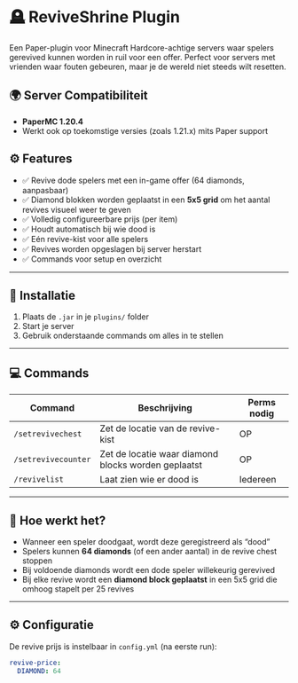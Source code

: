 # 🪦 ReviveShrine Plugin

Een Paper-plugin voor Minecraft Hardcore-achtige servers waar spelers gerevived kunnen worden in ruil voor een offer. Perfect voor servers met vrienden waar fouten gebeuren, maar je de wereld niet steeds wilt resetten.

## 🌍 Server Compatibiliteit

- **PaperMC 1.20.4**
- Werkt ook op toekomstige versies (zoals 1.21.x) mits Paper support

## ⚙️ Features

- ✅ Revive dode spelers met een in-game offer (64 diamonds, aanpasbaar)
- ✅ Diamond blokken worden geplaatst in een **5x5 grid** om het aantal revives visueel weer te geven
- ✅ Volledig configureerbare prijs (per item)
- ✅ Houdt automatisch bij wie dood is
- ✅ Eén revive-kist voor alle spelers
- ✅ Revives worden opgeslagen bij server herstart
- ✅ Commands voor setup en overzicht

---

## 🧪 Installatie

1. Plaats de `.jar` in je `plugins/` folder
2. Start je server
3. Gebruik onderstaande commands om alles in te stellen

---

## 💻 Commands

| Command                | Beschrijving                                               | Perms nodig |
|------------------------|------------------------------------------------------------|--------------|
| `/setrevivechest`      | Zet de locatie van de revive-kist                         | OP           |
| `/setrevivecounter`    | Zet de locatie waar diamond blocks worden geplaatst        | OP           |
| `/revivelist`          | Laat zien wie er dood is                                   | Iedereen     |

---

## 🧠 Hoe werkt het?

- Wanneer een speler doodgaat, wordt deze geregistreerd als “dood”
- Spelers kunnen **64 diamonds** (of een ander aantal) in de revive chest stoppen
- Bij voldoende diamonds wordt een dode speler willekeurig gerevived
- Bij elke revive wordt een **diamond block geplaatst** in een 5x5 grid die omhoog stapelt per 25 revives

---

## ⚙️ Configuratie

De revive prijs is instelbaar in `config.yml` (na eerste run):
```yaml
revive-price:
  DIAMOND: 64

